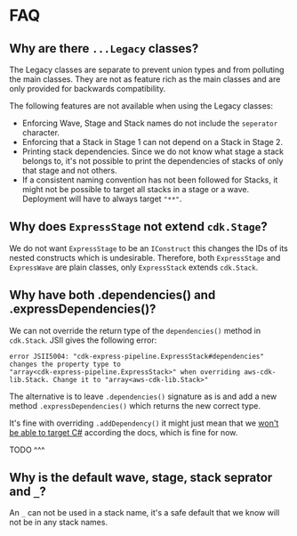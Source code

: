 # FAQ

## Why are there `...Legacy` classes?

The Legacy classes are separate to prevent union types and from polluting the main classes. They are not as feature rich
as the main classes and are only provided for backwards compatibility.

The following features are not available when using the Legacy classes:

- Enforcing Wave, Stage and Stack names do not include the `seperator` character.
- Enforcing that a Stack in Stage 1 can not depend on a Stack in Stage 2.
- Printing stack dependencies. Since we do not know what stage a stack belongs to, it's not possible to print the
  dependencies of stacks of only that stage and not others.
- If a consistent naming convention has not been followed for Stacks, it might not be possible to target all stacks in a
  stage or a wave. Deployment will have to always target `"**"`.

## Why does `ExpressStage` not extend `cdk.Stage`?

We do not want `ExpressStage` to be an `IConstruct` this changes the IDs of its nested constructs which is undesirable.
Therefore, both `ExpressStage` and `ExpressWave` are plain classes, only `ExpressStack` extends `cdk.Stack`.

## Why have both .dependencies() and .expressDependencies()?

We can not override the return type of the `dependencies()` method in `cdk.Stack`. JSII gives the following error:

```shell
error JSII5004: "cdk-express-pipeline.ExpressStack#dependencies" changes the property type to 
"array<cdk-express-pipeline.ExpressStack>" when overriding aws-cdk-lib.Stack. Change it to "array<aws-cdk-lib.Stack>"
```

The alternative is to leave `.dependencies()` signature as is and add a new method `.expressDependencies()` which
returns the new correct type.

It's fine with overriding `.addDependency()` it might just mean that we
[won't be able to target C#](https://aws.github.io/jsii/user-guides/lib-author/typescript-restrictions/#covariant-overrides-parameter-list-changes)
according the docs, which is fine for now.

TODO ^^^

## Why is the default wave, stage, stack seprator and `_`?

An `_` can not be used in a stack name, it's a safe default that we know will not be in any stack names.